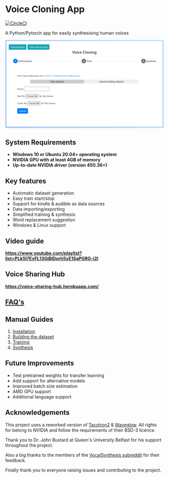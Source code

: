 # Voice Cloning App
[![CircleCI](https://circleci.com/gh/BenAAndrew/Voice-Cloning-App.svg?style=svg)](https://circleci.com/gh/BenAAndrew/Voice-Cloning-App)

A Python/Pytorch app for easily synthesising human voices

![Preview](preview.png "Preview")

## System Requirements
- **Windows 10 or Ubuntu 20.04+ operating system**
- **NVIDIA GPU with at least 4GB of memory**
- **Up-to-date NVIDIA driver (version 450.36+)**

## Key features
- Automatic dataset generation
- Easy train start/stop
- Support for kindle & audible as data sources
- Data importing/exporting
- Simplified training & synthesis
- Word replacement suggestion
- Windows & Linux support

## Video guide

**https://www.youtube.com/playlist?list=PLk5I7EvFL13GjBIDorh5yE1SaPGRG-i2l**

## Voice Sharing Hub

**https://voice-sharing-hub.herokuapp.com/**

## [FAQ's](faqs.md)

## Manual Guides
1. [Installation](install.md)
1. [Building the dataset](dataset/dataset.md)
2. [Training](training/training.md)
3. [Synthesis](synthesis/synthesis.md)

## Future Improvements
- Test pretrained weights for transfer learning
- Add support for alternative models
- Improved batch size estimation
- AMD GPU support
- Additional language support

## Acknowledgements
This project uses a reworked version of [Tacotron2](https://github.com/NVIDIA/tacotron2) & [Waveglow](https://github.com/NVIDIA/waveglow). All rights for belong to NVIDIA and follow the requirements of their BSD-3 licence.

Thank you to Dr. John Bustard at Queen's University Belfast for his support throughout the project.

Also a big thanks to the members of the [VocalSynthesis subreddit](https://www.reddit.com/r/VocalSynthesis/) for their feedback.

Finally thank you to everyone raising issues and contributing to the project.
